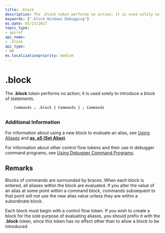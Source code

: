 ```yaml
---
title: .block
description: The .block token performs no action; it is used solely to introduce a block of statements.
keywords: [".block Windows Debugging"]
ms.date: 05/23/2017
topic_type:
- apiref
api_name:
- .block
api_type:
- NA
ms.localizationpriority: medium
---
```


# .block


The **.block** token performs no action; it is used solely to introduce a block of statements.

```dbgcmd
    Commands ; .block { Commands } ; Commands 
```

## <span id="ddk_token_block_dbg"></span><span id="DDK_TOKEN_BLOCK_DBG"></span>


### <span id="Additional_Information"></span><span id="additional_information"></span><span id="ADDITIONAL_INFORMATION"></span>Additional Information

For information about using a new block to evaluate an alias, see [Using Aliases](using-aliases.md) and [**as, aS (Set Alias)**](as--as--set-alias-.md).

For information about other control flow tokens and their use in debugger command programs, see [Using Debugger Command Programs](using-debugger-command-programs.md).

Remarks
-------

Blocks of commands are surrounded by braces. When each block is entered, all aliases within the block are evaluated. If you alter the value of an alias at some point within a command block, commands subsequent to that point will not use the new alias value unless they are within a subordinate block.

Each block must begin with a control flow token. If you wish to create a block for the sole purpose of evaluating aliases, you should prefix it with the **.block** token, since this token has no effect other than to allow a block to be introduced.

 

 





